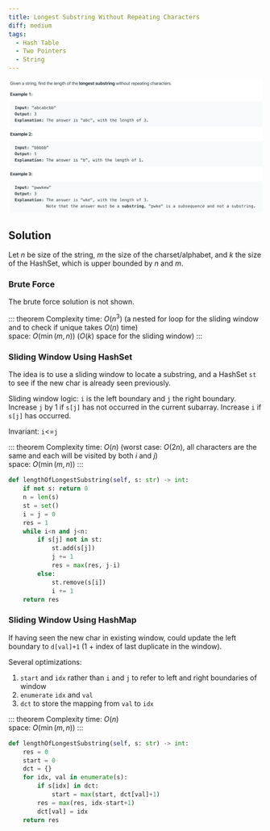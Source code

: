 ```yaml
---
title: Longest Substring Without Repeating Characters
diff: medium
tags:
  - Hash Table
  - Two Pointers
  - String
---
```


<img class="medium-zoom" src="/algo/longest-substring-without-repeating-characters.png" alt="https://leetcode.com/problems/longest-substring-without-repeating-characters">

## Solution

Let $n$ be size of the string, $m$ the size of the charset/alphabet, and $k$ the size of the HashSet, which is upper bounded by $n$ and $m$.

### Brute Force

The brute force solution is not shown.

::: theorem Complexity
time: $O(n^3)$ (a nested for loop for the sliding window and to check if unique takes $O(n)$ time)  
space: $O(\min(m,n))$ ($O(k)$ space for the sliding window)
:::

### Sliding Window Using HashSet

The idea is to use a sliding window to locate a substring, and a HashSet `st` to see if the new char is already seen previously.

Sliding window logic: `i` is the left boundary and `j` the right boundary. Increase `j` by 1 if `s[j]` has not occurred in the current subarray. Increase `i` if `s[j]` has occurred.

Invariant: `i`<=`j`

::: theorem Complexity
time: $O(n)$ (worst case: $O(2n)$, all characters are the same and each will be visited by both $i$ and $j$)  
space: $O(\min(m,n))$
:::

```py
def lengthOfLongestSubstring(self, s: str) -> int:
    if not s: return 0
    n = len(s)
    st = set()
    i = j = 0
    res = 1
    while i<n and j<n:
        if s[j] not in st:
            st.add(s[j])
            j += 1
            res = max(res, j-i)
        else:
            st.remove(s[i])
            i += 1
    return res
```

### Sliding Window Using HashMap

If having seen the new char in existing window, could update the left boundary to `d[val]+1` ($1$ + index of last duplicate in the window).

Several optimizations:

1. `start` and `idx` rather than `i` and `j` to refer to left and right boundaries of window
2. `enumerate` `idx` and `val`
3. `dct` to store the mapping from `val` to `idx`

::: theorem Complexity
time: $O(n)$  
space: $O(\min(m,n))$
:::

```py
def lengthOfLongestSubstring(self, s: str) -> int:
    res = 0
    start = 0
    dct = {}
    for idx, val in enumerate(s):
        if s[idx] in dct:
            start = max(start, dct[val]+1)
        res = max(res, idx-start+1)
        dct[val] = idx
    return res
```
